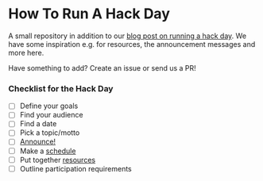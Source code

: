 # How To Run A Hack Day

A small repository in addition to our [blog post on running a hack day](https://medium.com/snapp-mobile/running-a-hack-day-9b682cb970d2).
We have some inspiration e.g. for resources, the announcement messages and more here.

Have something to add? Create an issue or send us a PR!

### Checklist for the Hack Day

- [ ] Define your goals
- [ ] Find your audience
- [ ] Find a date
- [ ] Pick a topic/motto
- [ ] [Announce!](https://github.com/Snapp-Mobile/hackdays/blob/main/announcement.md)
- [ ] Make a [schedule](https://github.com/Snapp-Mobile/hackdays/blob/main/schedule.md)
- [ ] Put together [resources](https://github.com/Snapp-Mobile/hackdays/blob/main/resources/)
- [ ] Outline participation requirements
